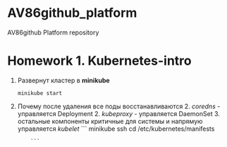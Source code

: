 # AV86github_platform
AV86github Platform repository


Homework 1. Kubernetes-intro
============================

1. Развернут кластер в **minikube**
   ```
   minikube start
   ```

 1. Почему после удаления все поды восстанавливаются
 		2. *coredns* - управляется Deployment
 		2. *kubeproxy* - управляется DaemonSet
 		3. остальные компоненты критичные для системы и напрямую управляется *kubelet*
 			```
 			minikube ssh
 			cd /etc/kubernetes/manifests

 			```
